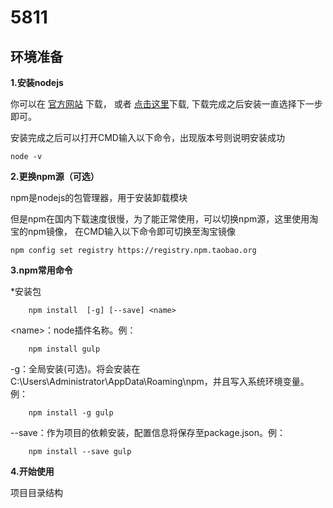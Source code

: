 5811
=
环境准备
-
**1.安装nodejs**

你可以在 [官方网站](https://nodejs.org/en/) 下载，
或者 [点击这里](https://nodejs.org/dist/v6.6.0/node-v6.6.0-x64.msi)下载,
下载完成之后安装一直选择下一步即可。

安装完成之后可以打开CMD输入以下命令，出现版本号则说明安装成功

    node -v

**2.更换npm源（可选）**

npm是nodejs的包管理器，用于安装卸载模块

但是npm在国内下载速度很慢，为了能正常使用，可以切换npm源，这里使用淘宝的npm镜像，
在CMD输入以下命令即可切换至淘宝镜像

    npm config set registry https://registry.npm.taobao.org 
    
**3.npm常用命令**

*安装包   

        npm install  [-g] [--save] <name>
           
 &lt;name&gt;：node插件名称。例：
 
        npm install gulp
    
 -g：全局安装(可选)。将会安装在C:\Users\Administrator\AppData\Roaming\npm，并且写入系统环境变量。例：
 
        npm install -g gulp
 
  --save：作为项目的依赖安装，配置信息将保存至package.json。例：
  
        npm install --save gulp
        
**4.开始使用**

项目目录结构

